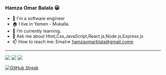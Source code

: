 ### Hamza Omar Balala 😀

- 👋 I'm a software engineer
- 🏠 I live in Yemen - Mukalla.
- 🌱 I’m currently learning.
- 💬 Ask me about Html,Css,JavaScript,React js,Node js,Express js
- 📫 How to reach me: Email=> hamzaomarblala@gmail.come

<hr/>
<img src="https://github-readme-stats.vercel.app/api?username=HamzaBlala49&count_private=true&show_icons=true&hide_title=true" />
<img src="https://github-profile-trophy.vercel.app/?username=HamzaBlala49&theme=flat&no-frame=true&margin-w=30" />
<img src="https://github-readme-stats.vercel.app/api/top-langs/?username=HamzaBlala49&hide_title=true&layout=compact" />

[![GitHub Streak](https://github-readme-streak-stats.herokuapp.com?user=HamzaBlala49&theme=gruvbox_duo&hide_border=true)](https://github.com/HamzaBlala49)
